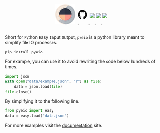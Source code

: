 <div align="center">
<a href="https://harttraveller.com/pyeio" target="_blank">
<img src="https://raw.githubusercontent.com/harttraveller/pyeio/main/docs/assets/pyeio-large.png" width=64 style="position: relative; left: -8px;">
</a>
<a href="https://github.com/harttraveller/pyeio" target="_blank">
<img src="https://raw.githubusercontent.com/harttraveller/pyeio/main/docs/assets/github.png" width=32 style="position: relative; left: -4px; top: -15px;">
</a>
<a href="https://github.com/harttraveller/pyeio/blob/main/LICENSE" target="_blank">
<img src="https://img.shields.io/badge/license-MIT-blue" height=20 style="position: relative; top: -20px;">
</a>
<a href="https://www.python.org/downloads" target="_blank">
<img src="https://img.shields.io/badge/python-3.10-blue" height=20 style="position: relative; top: -20px;">
</a>
<a href="https://github.com/psf/black" target="_blank">
<img src="https://img.shields.io/badge/code%20style-black-black" height=20 style="position: relative; top: -20px;">
</a>
</div>

<br>

Short for `Py`thon `E`asy `I`nput `O`utput, `pyeio` is a python library meant to simplify file IO processes.

```bash
pip install pyeio
```

For example, you can use it to avoid rewriting the code below hundreds of times.

```python
import json
with open("data/example.json", "r") as file:
    data = json.load(file)
file.close()
```

By simplifying it to the following line.

```python
from pyeio import easy
data = easy.load("data.json")
```

For more examples visit the [documentation](https://harttraveller.com/pyeio) site.




